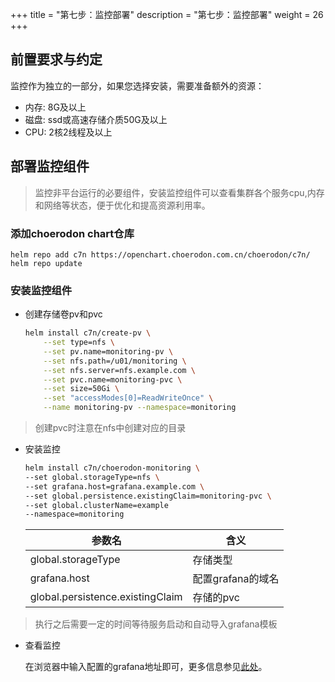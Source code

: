 +++
title = "第七步：监控部署"
description = "第七步：监控部署"
weight = 26
+++

## 前置要求与约定

监控作为独立的一部分，如果您选择安装，需要准备额外的资源：

- 内存: 8G及以上
- 磁盘: ssd或高速存储介质50G及以上
- CPU: 2核2线程及以上

## 部署监控组件

<blockquote class="note">
监控非平台运行的必要组件，安装监控组件可以查看集群各个服务cpu,内存和网络等状态，便于优化和提高资源利用率。
</blockquote>

### 添加choerodon chart仓库

```
helm repo add c7n https://openchart.choerodon.com.cn/choerodon/c7n/
helm repo update
```

### 安装监控组件

- 创建存储卷pv和pvc

    ```bash
    helm install c7n/create-pv \
        --set type=nfs \
        --set pv.name=monitoring-pv \
        --set nfs.path=/u01/monitoring \
        --set nfs.server=nfs.example.com \
        --set pvc.name=monitoring-pvc \
        --set size=50Gi \
        --set "accessModes[0]=ReadWriteOnce" \
        --name monitoring-pv --namespace=monitoring
    ```
<blockquote class="note">
创建pvc时注意在nfs中创建对应的目录
</blockquote>

- 安装监控

    ```bash
    helm install c7n/choerodon-monitoring \
    --set global.storageType=nfs \
    --set grafana.host=grafana.example.com \
    --set global.persistence.existingClaim=monitoring-pvc \
    --set global.clusterName=example
    --namespace=monitoring
    ```

    参数名 | 含义 
    --- |  --- 
    global.storageType|存储类型
    grafana.host|配置grafana的域名
    global.persistence.existingClaim|存储的pvc

<blockquote class="note">
执行之后需要一定的时间等待服务启动和自动导入grafana模板
</blockquote>

- 查看监控

    在浏览器中输入配置的grafana地址即可，更多信息参见[此处](../../../user-guide/operating-manage/)。
